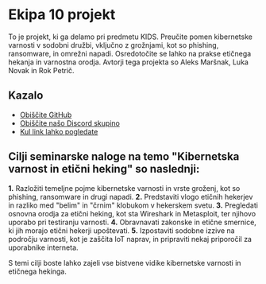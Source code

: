 # Ekipa 10 projekt

To je projekt, ki ga delamo pri predmetu KIDS. Preučite pomen kibernetske varnosti v sodobni družbi, vključno z grožnjami, kot so phishing, ransomware, in omrežni napadi. Osredotočite se lahko na prakse etičnega hekanja in varnostna orodja. Avtorji tega projekta so Aleks Maršnak, Luka Novak in Rok Petrič.

## Kazalo
- [Obiščite GitHub](https://github.com)
- [Obiščite našo Discord skupino](https://discord.gg/gdv8NCvr)
- [Kul link lahko pogledate](https://www.youtube.com/watch?v=dQw4w9WgXcQ)

## Cilji seminarske naloge na temo "Kibernetska varnost in etični heking" so naslednji:

**1.** Razložiti temeljne pojme kibernetske varnosti in vrste groženj, kot so phishing, ransomware in drugi napadi.
**2.** Predstaviti vlogo etičnih hekerjev in razliko med "belim" in "črnim" klobukom v hekerskem svetu.
**3.** Pregledati osnovna orodja za etični heking, kot sta Wireshark in Metasploit, ter njihovo uporabo pri testiranju varnosti.
**4.** Obravnavati zakonske in etične smernice, ki jih morajo etični hekerji upoštevati.
**5.** Izpostaviti sodobne izzive na področju varnosti, kot je zaščita IoT naprav, in pripraviti nekaj priporočil za uporabnike interneta.

S temi cilji boste lahko zajeli vse bistvene vidike kibernetske varnosti in etičnega hekinga.
